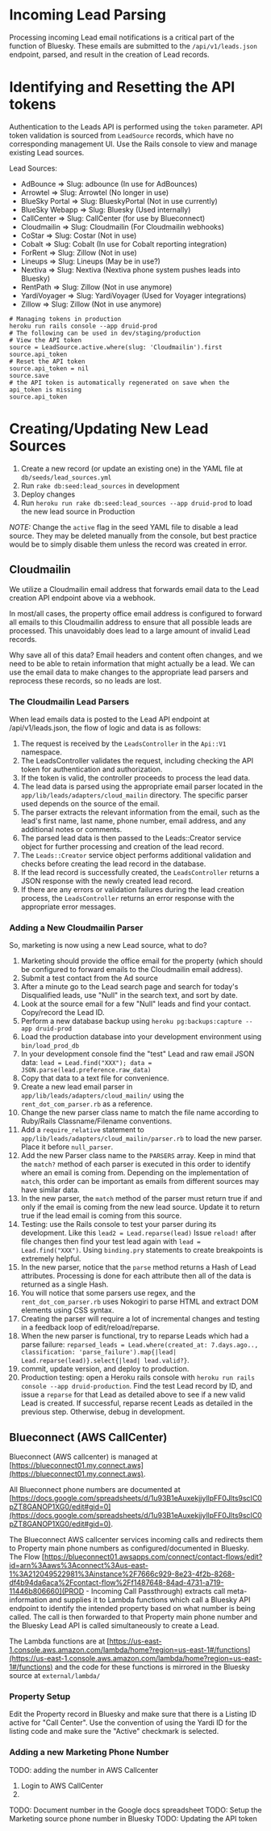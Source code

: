 # Incoming Lead Parsing

Processing incoming Lead email notifications is a critical part of the function of Bluesky. These emails are submitted to the `/api/v1/leads.json` endpoint, parsed, and result in the creation of Lead records.

# Identifying and Resetting the API tokens

Authentication to the Leads API is performed using the `token` parameter. API token validation is sourced from `LeadSource` records, which have no corresponding management UI. Use the Rails console to view and manage existing Lead sources.

Lead Sources:
- AdBounce => Slug: adbounce (In use for AdBounces)
- Arrowtel => Slug: Arrowtel (No longer in use)
- BlueSky Portal => Slug: BlueskyPortal (Not in use currently)
- BlueSky Webapp => Slug: Bluesky (Used internally)
- CallCenter => Slug: CallCenter (for use by Blueconnect)
- Cloudmailin => Slug: Cloudmailin (For Cloudmailin webhooks)
- CoStar => Slug: Costar (Not in use)
- Cobalt => Slug: Cobalt (In use for Cobalt reporting integration)
- ForRent => Slug: Zillow (Not in use)
- Lineups => Slug: Lineups (May be in use?)
- Nextiva => Slug: Nextiva (Nextiva phone system pushes leads into Bluesky)
- RentPath => Slug: Zillow (Not in use anymore)
- YardiVoyager => Slug: YardiVoyager (Used for Voyager integrations)
- Zillow => Slug: Zillow (Not in use anymore)

```
# Managing tokens in production
heroku run rails console --app druid-prod
# The following can be used in dev/staging/production
# View the API token
source = LeadSource.active.where(slug: 'Cloudmailin').first
source.api_token
# Reset the API token
source.api_token = nil
source.save
# the API token is automatically regenerated on save when the api_token is missing
source.api_token
```

# Creating/Updating New Lead Sources

1. Create a new record (or update an existing one) in the YAML file at `db/seeds/lead_sources.yml`
2. Run `rake db:seed:lead_sources` in development
3. Deploy changes
4. Run `heroku run rake db:seed:lead_sources --app druid-prod` to load the new lead source in Production

_NOTE:_ Change the `active` flag in the seed YAML file to disable a lead source. They may be deleted manually from the console, but best practice would be to simply disable them unless the record was created in error.

## Cloudmailin

We utilize a Cloudmailin email address that forwards email data to the Lead creation API endpoint above via a webhook.

In most/all cases, the property office email address is configured to forward all emails to this Cloudmailin address to ensure that all possible leads are processed. This unavoidably does lead to a large amount of invalid Lead records.

Why save all of this data? Email headers and content often changes, and we need to be able to retain information that might actually be a lead. We can use the email data to make changes to the appropriate lead parsers and reprocess these records, so no leads are lost.

### The Cloudmailin Lead Parsers

When lead emails data is posted to the Lead API endpoint at /api/v1/leads.json, the flow of logic and data is as follows:

1. The request is received by the `LeadsController` in the `Api::V1` namespace.
2. The LeadsController validates the request, including checking the API token for authentication and authorization.
3. If the token is valid, the controller proceeds to process the lead data.
4. The lead data is parsed using the appropriate email parser located in the `app/lib/leads/adapters/cloud_mailin` directory. The specific parser used depends on the source of the email.
5. The parser extracts the relevant information from the email, such as the lead's first name, last name, phone number, email address, and any additional notes or comments.
6. The parsed lead data is then passed to the Leads::Creator service object for further processing and creation of the lead record.
7. The `Leads::Creator` service object performs additional validation and checks before creating the lead record in the database.
8. If the lead record is successfully created, the `LeadsController` returns a JSON response with the newly created lead record.
9. If there are any errors or validation failures during the lead creation process, the `LeadsController` returns an error response with the appropriate error messages.

### Adding a New Cloudmailin Parser

So, marketing is now using a new Lead source, what to do?

1. Marketing should provide the office email for the property (which should be configured to forward emails to the Cloudmailin email address).
2. Submit a test contact from the Ad source
3. After a minute go to the Lead search page and search for today's Disqualified leads, use "Null" in the search text, and sort by date.
4. Look at the source email for a few "Null" leads and find your contact. Copy/record the Lead ID.
5. Perform a new database backup using `heroku pg:backups:capture --app druid-prod`
6. Load the production database into your development environment using `bin/load_prod_db`
7. In your development console find the "test" Lead and raw email JSON data: `lead = Lead.find("XXX"); data = JSON.parse(lead.preference.raw_data)`
8. Copy that data to a text file for convenience.
9. Create a new lead email parser in `app/lib/leads/adapters/cloud_mailin/` using the `rent_dot_com_parser.rb` as a reference.
10. Change the new parser class name to match the file name according to Ruby/Rails Classname/Filename conventions.
11. Add a `require_relative` statement to `app/lib/leads/adapters/cloud_mailin/parser.rb` to load the new parser. Place it before `null_parser`.
12. Add the new Parser class name to the `PARSERS` array. Keep in mind that the `match?` method of each parser is executed in this order to identify where an email is coming from. Depending on the implementation of `match`, this order can be important as emails from different sources may have similar data.
13. In the new parser, the `match` method of the parser must return true if and only if the email is coming from the new lead source. Update it to return true if the lead email is coming from this source.
14. Testing: use the Rails console to test your parser during its development. Like this `lead2 = Lead.reparse(lead)` Issue `reload!` after file changes then find your test lead again with `lead = Lead.find("XXX")`. Using `binding.pry` statements to create breakpoints is extremely helpful.
15. In the new parser, notice that the `parse` method returns a Hash of Lead attributes. Processing is done for each attribute then all of the data is returned as a single Hash.
16. You will notice that some parsers use regex, and the `rent_dot_com_parser.rb` uses Nokogiri to parse HTML and extract DOM elements using CSS syntax.
17. Creating the parser will require a lot of incremental changes and testing in a feedback loop of edit/reload/reparse.
18. When the new parser is functional, try to reparse Leads which had a parse failure: `reparsed_leads = Lead.where(created_at: 7.days.ago.., classification: 'parse_failure').map{|lead| Lead.reparse(lead)}.select{|lead| lead.valid?}`.
19. commit, update version, and deploy to production.
20. Production testing: open a Heroku rails console with `heroku run rails console --app druid-production`. Find the test Lead record by ID, and issue a `reparse` for that Lead as detailed above to see if a new valid Lead is created. If successful, reparse recent Leads as detailed in the previous step. Otherwise, debug in development.


## Blueconnect (AWS CallCenter)

Blueconnect (AWS callcenter) is managed at [https://blueconnect01.my.connect.aws](https://blueconnect01.my.connect.aws).

All Blueconnect phone numbers are documented at [https://docs.google.com/spreadsheets/d/1u93B1eAuxekjjyllpFF0Jlts9scIC0pZT8GANOP1XG0/edit#gid=0](https://docs.google.com/spreadsheets/d/1u93B1eAuxekjjyllpFF0Jlts9scIC0pZT8GANOP1XG0/edit#gid=0).

The Blueconnect AWS callcenter services incoming calls and redirects them to Property main phone numbers as configured/documented in Bluesky. The Flow [https://blueconnect01.awsapps.com/connect/contact-flows/edit?id=arn%3Aaws%3Aconnect%3Aus-east-1%3A212049522981%3Ainstance%2F7666c929-8e23-4f2b-8268-df4b94da6aca%2Fcontact-flow%2Ff1487648-84ad-4731-a719-11446b806660](PROD - Incoming Call Passthrough) extracts call meta-information and supplies it to Lambda functions which call a Bluesky API endpoint to identify the intended property based on what number is being called. The call is then forwarded to that Property main phone number and the Bluesky Lead API is called simultaneously to create a Lead.

The Lambda functions are at [https://us-east-1.console.aws.amazon.com/lambda/home?region=us-east-1#/functions](https://us-east-1.console.aws.amazon.com/lambda/home?region=us-east-1#/functions) and the code for these functions is mirrored in the Bluesky source at `external/lambda/`

### Property Setup

Edit the Property record in Bluesky and make sure that there is a Listing ID active for "Call Center". Use the convention of using the Yardi ID for the listing code and make sure the "Active" checkmark is selected.

### Adding a new Marketing Phone Number

TODO: adding the number in AWS Callcenter
1. Login to AWS CallCenter
2. 

TODO: Document number in the Google docs spreadsheet
TODO: Setup the Marketing source phone number in Bluesky
TODO: Updating the API token
